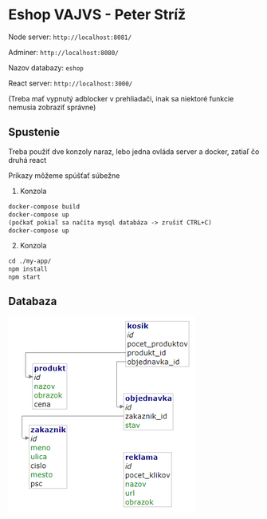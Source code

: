 # Eshop VAJVS - Peter Stríž

Node server:  ```http://localhost:8081/```

Adminer: ```http://localhost:8080/```

Nazov databazy: ```eshop```

React server: ```http://localhost:3000/```

(Treba mať vypnutý adblocker v prehliadači, inak sa niektoré funkcie nemusia zobraziť správne)


## Spustenie

Treba použiť dve konzoly naraz, lebo jedna ovláda server a docker, zatiaľ čo druhá react

Príkazy môžeme spúšťať súbežne

1. Konzola
```
docker-compose build
docker-compose up
(počkať pokiaľ sa načíta mysql databáza -> zrušiť CTRL+C)
docker-compose up 
```
2. Konzola
```
cd ./my-app/
npm install
npm start
```


## Databaza

![Obrazok schemy](dokumentacia/schema.png)
